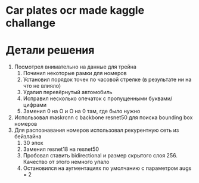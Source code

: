 # Car plates ocr made kaggle challange

# Детали решения

1. Посмотрел внимательно на данные для трейна
    1. Починил некоторые рамки для номеров
    1. Установил порядок точек по часовой стрелке (в результате ни на что не влияло)
    1. Удалил перевёрнутый автомобиль
    1. Исправил несколько опечаток с пропущенными буквами/цифрами
    1. Заменил 0 на O и O на 0 там, где было нужно
1. Использовал maskrcnn с backbone resnet50 для поиска bounding box номеров
1. Для распознавания номеров использовал рекурентную сеть из бейзлайна
   1. 30 эпох
   1. Заменил resnet18 на resnet50
   1. Пробовал ставить bidirectional и размер скрытого слоя 256. Качество от этого немного упало
   1. Остановился на аугментациях по умолчанию с параметром augs = 2
